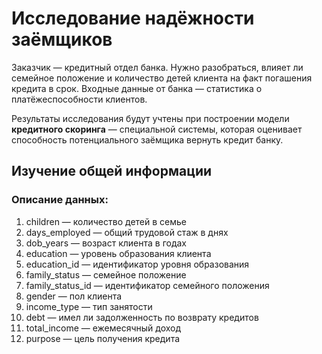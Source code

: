 # Исследование надёжности заёмщиков

Заказчик — кредитный отдел банка. Нужно разобраться, влияет ли семейное положение и количество детей клиента на факт погашения кредита в срок. Входные данные от банка — статистика о платёжеспособности клиентов.

Результаты исследования будут учтены при построении модели **кредитного скоринга** — специальной системы, которая оценивает способность потенциального заёмщика вернуть кредит банку.

## Изучение общей информации


### Описание данных: 
1. children — количество детей в семье
2. days_employed — общий трудовой стаж в днях
3. dob_years — возраст клиента в годах
4. education — уровень образования клиента
5. education_id — идентификатор уровня образования
6. family_status — семейное положение 
7. family_status_id — идентификатор семейного положения
8. gender — пол клиента
9. income_type — тип занятости
10. debt — имел ли задолженность по возврату кредитов
11. total_income — ежемесячный доход
12. purpose — цель получения кредита
